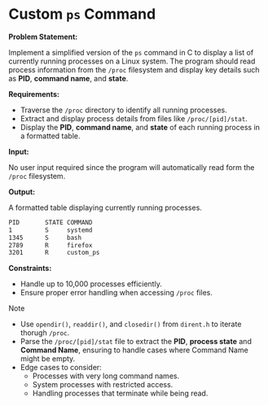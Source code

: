 # Custom `ps` Command

**Problem Statement:**

Implement a simplified version of the `ps` command in C to display a list of currently running processes on a Linux system. The program should read process information from the `/proc` filesystem and display key details such as **PID**, **command name**, and **state**.

**Requirements:**

- Traverse the `/proc` directory to identify all running processes.
- Extract and display process details from files like `/proc/[pid]/stat`.
- Display the **PID**, **command name**, and **state** of each running process in a formatted table.

**Input:**

No user input required since the program will automatically read form the `/proc` filesystem.

**Output:**

A formatted table displaying currently running processes.

```bash
PID       STATE COMMAND
1         S     systemd
1345      S     bash
2789      R     firefox
3201      R     custom_ps
```

**Constraints:**

- Handle up to 10,000 processes efficiently.
- Ensure proper error handling when accessing `/proc` files.

> [!NOTE]
>
> - Use `opendir()`, `readdir()`, and `closedir()` from `dirent.h` to iterate thorugh `/proc`.
> - Parse the `/proc/[pid]/stat` file to extract the **PID**, **process state** and **Command Name**, ensuring to handle cases where Command Name might be empty.
> - Edge cases to consider:
>   - Processes with very long command names.
>   - System processes with restricted access.
>   - Handling processes that terminate while being read.
